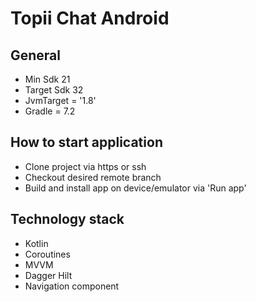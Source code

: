 # Topii Chat Android

## General

* Min Sdk 21
* Target Sdk 32
* JvmTarget = '1.8'
* Gradle = 7.2

## How to start application

* Clone project via https or ssh
* Checkout desired remote branch
* Build and install app on device/emulator via 'Run app'

## Technology stack

* Kotlin
* Coroutines
* MVVM
* Dagger Hilt
* Navigation component